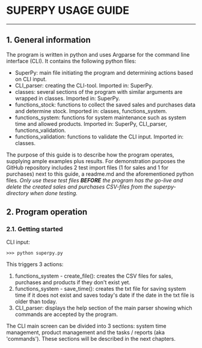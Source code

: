 # SUPERPY USAGE GUIDE
---

## 1. General information

The program is written in python and uses Argparse for the command line interface (CLI).
It contains the following python files:
- SuperPy: main file initiating the program and determining actions based on CLI input.
- CLI_parser: creating the CLI-tool. Imported in: SuperPy.
- classes: several sections of the program with similar arguments are wrapped in classes. Imported in: SuperPy.
- functions_stock: functions to collect the saved sales and purchases data and determine stock. Imported in: classes, functions_system.
- functions_system: functions for system maintenance such as system time and allowed products. Imported in: SuperPy, CLI_parser, functions_validation.
- functions_validation: functions to validate the CLI input. Imported in: classes.

The purpose of this guide is to describe how the program operates, supplying ample examples plus results.
For demonstration purposes the GitHub repository includes 2 test import files (1 for sales and 1 for purchases) next to this guide, a readme.md and the aforementioned python files. *Only use these test files **BEFORE** the program has the go-live and delete the created sales and purchases CSV-files from the superpy-directory when done testing.*

## 2. Program operation

### 2.1. Getting started
CLI input:

```
>>> python superpy.py
```

This triggers 3 actions:
1. functions_system - create_file(): creates the CSV files for sales, purchases and products if they don't exist yet.
2. functions_system - save_time(): creates the txt file for saving system time if it does not exist and saves today's date if the date in the txt file is older than today.
3. CLI_parser: displays the help section of the main parser showing which commands are accepted by the program.

The CLI main screen can be divided into 3 sections: system time management, product management and the tasks / reports (aka 'commands'). These sections will be described in the next chapters.

